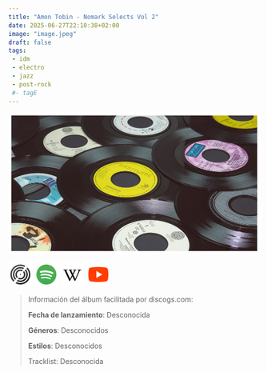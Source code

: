 ```yaml
---
title: "Amon Tobin - Nomark Selects Vol 2"
date: 2025-06-27T22:10:38+02:00
image: "image.jpeg"
draft: false
tags:
 - idm
 - electro
 - jazz
 - post-rock
 #- tagE
---
```

![cover](image.jpeg (Amon Tobin - Nomark Selects Vol 2))
 
[![discogs](../links/svg/discogs.png (discogs))](https://api.discogs.com)
[![spotify](../links/svg/spotify.png (spotify))](https://open.spotify.com/album/44cEQoSbwfsAhYzuTm8hOK)
[![wikipedia](../links/svg/wikipedia.png (wikipedia))](https://en.wikipedia.org/wiki/Amon_Tobin)
[![youtube](../links/svg/youtube.png (youtube))](https://www.youtube.com/playlist?list=OLAK5uy_k4ONOfyZ8ZtB5qSEYzlUlZn4A5kQisNQU)
 
<!-- [![bandcamp](../links/svg/bandcamp.png (bandcamp))](error) error busqueda -->
<!-- [![lastfm](../links/svg/lastfm.png (lastfm))]() -->
<!-- [![musicbrainz](../links/svg/musicbrainz.png (musicbrainz))]() -->
 
> Información del álbum facilitada por discogs.com:
> 
> **Fecha de lanzamiento**: Desconocida
> 
> **Géneros**: Desconocidos
> 
> **Estilos**: Desconocidos
> 
> Tracklist: Desconocida
> 
> 
